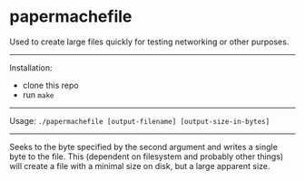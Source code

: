 # papermachefile
Used to create large files quickly for testing networking or other purposes.

-----
Installation:
- clone this repo
- run `make`
-----
Usage:
`./papermachefile [output-filename] [output-size-in-bytes]`

-----
Seeks to the byte specified by the second argument and writes a single byte to the file.
This (dependent on filesystem and probably other things) will create a file with a minimal size on disk, but a large apparent size.

